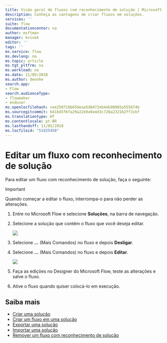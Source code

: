 ```yaml
---
title: Visão geral de fluxos com reconhecimento de solução | Microsoft Docs
description: Conheça as vantagens de criar fluxos em soluções.
services: ''
suite: flow
documentationcenter: na
author: msftman
manager: kvivek
editor: ''
tags: ''
ms.service: flow
ms.devlang: na
ms.topic: article
ms.tgt_pltfrm: na
ms.workload: na
ms.date: 11/05/2018
ms.author: deonhe
search.app:
- Flow
search.audienceType:
- flowmaker
- enduser
ms.openlocfilehash: cee250718b65deaa5d8472eb4eb90965a555674b
ms.sourcegitcommit: b41b45f6fa29a22e9a9a4d3c726a2321b2ff3cbf
ms.translationtype: HT
ms.contentlocale: pt-BR
ms.lasthandoff: 11/05/2018
ms.locfileid: "51025458"
---
```

# <a name="edit-a-solution-aware-flow"></a>Editar um fluxo com reconhecimento de solução

Para editar um fluxo com reconhecimento de solução, faça o seguinte:

> [!IMPORTANT]
> Quando começar a editar o fluxo, interrompa-o para não perder as alterações.

1. Entre no Microsoft Flow e selecione **Soluções**, na barra de navegação.
1. Selecione a solução que contém o fluxo que você deseja editar.

   ![](./media/edit-solution-aware-flow/new-flow-inside-solution.png)

1. Selecione **...** (Mais Comandos) no fluxo e depois **Desligar**.
1. Selecione **...** (Mais Comandos) no fluxo e depois **Editar**.

   ![](./media/edit-solution-aware-flow/edit-flow.png)
   
1. Faça as edições no Designer do Microsoft Flow, teste as alterações e salve o fluxo.
1. Ative o fluxo quando quiser colocá-lo em execução.

## <a name="learn-more"></a>Saiba mais

* [Criar uma solução](./overview-solution-flows.md)
* [Criar um fluxo em uma solução](./create-flow-solution.md)
* [Exportar uma solução](./export-flow-solution.md)
* [Importar uma solução](./import-flow-solution.md)
* [Remover um fluxo com reconhecimento de solução](./remove-solution-aware-flow.md)
